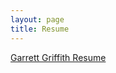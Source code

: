 ```yaml
---
layout: page
title: Resume
---
```

[Garrett Griffith Resume](/assets/img/Garrett_Griffith_Resume.pdf)
